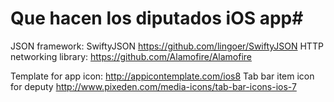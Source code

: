 # Que hacen los diputados iOS app#

JSON framework: SwiftyJSON https://github.com/lingoer/SwiftyJSON
HTTP networking library: https://github.com/Alamofire/Alamofire

Template for app icon: http://appicontemplate.com/ios8
Tab bar item icon for deputy http://www.pixeden.com/media-icons/tab-bar-icons-ios-7